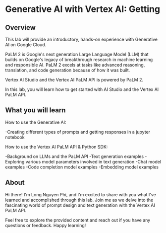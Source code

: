 # Generative AI with Vertex AI: Getting 

## Overview
This lab will provide an introductory, hands-on experience with Generative AI on Google Cloud.

PaLM 2 is Google's next generation Large Language Model (LLM) that builds on Google's legacy of breakthrough research in machine learning and responsible AI. PaLM 2 excels at tasks like advanced reasoning, translation, and code generation because of how it was built.

Vertex AI Studio and the Vertex AI PaLM API is powered by PaLM 2.

In this lab, you will learn how to get started with AI Studio and the Vertex AI PaLM API.

## What you will learn
How to use the Generative AI:

  -Creating different types of prompts and getting responses in a jupyter notebook

How to use the Vertex AI PaLM API & Python SDK:

  -Background on LLMs and the PaLM API
  -Text generation examples
  -Exploring various model parameters involved in text generation
  -Chat model examples
  -Code completion model examples
  -Embedding model examples

## About
Hi there! I'm Long Nguyen Phi, and I'm excited to share with you what I've learned and accomplished through this lab. Join me as we delve into the fascinating world of prompt design and text generation with the Vertex AI PaLM API.

Feel free to explore the provided content and reach out if you have any questions or feedback. Happy learning!

